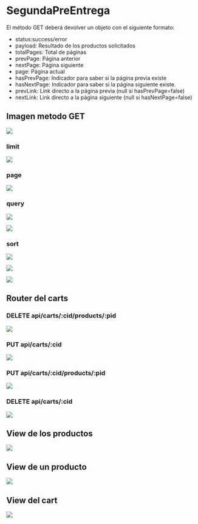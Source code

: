 # SegundaPreEntrega

El método GET deberá devolver un objeto con el siguiente formato:
  
* status:success/error  
* payload: Resultado de los productos solicitados  
* totalPages: Total de páginas  
* prevPage: Página anterior  
* nextPage: Página siguiente  
* page: Página actual  
* hasPrevPage: Indicador para saber si la página previa existe  
* hasNextPage: Indicador para saber si la página siguiente existe.  
* prevLink: Link directo a la página previa (null si hasPrevPage=false)  
* nextLink: Link directo a la página siguiente (null si hasNextPage=false)  

## Imagen metodo GET
![](https://github.com/mirrowia/SegundaPreEntrega/blob/main/imgs/get.png)

### limit
![](https://github.com/mirrowia/SegundaPreEntrega/blob/main/imgs/limit.png)

### page
![](https://github.com/mirrowia/SegundaPreEntrega/blob/main/imgs/page.png)

### query
![](https://github.com/mirrowia/SegundaPreEntrega/blob/main/imgs/category.png)

![](https://github.com/mirrowia/SegundaPreEntrega/blob/main/imgs/stock.png)

### sort
![](https://github.com/mirrowia/SegundaPreEntrega/blob/main/imgs/unsorted.png)

![](https://github.com/mirrowia/SegundaPreEntrega/blob/main/imgs/sorted1.png)

![](https://github.com/mirrowia/SegundaPreEntrega/blob/main/imgs/sorted-1.png)

## Router del carts

### DELETE api/carts/:cid/products/:pid 
![](https://github.com/mirrowia/SegundaPreEntrega/blob/main/imgs/deletecartproduct.png)

### PUT api/carts/:cid
![](https://github.com/mirrowia/SegundaPreEntrega/blob/main/imgs/putcartproduct.png)

### PUT api/carts/:cid/products/:pid
![](https://github.com/mirrowia/SegundaPreEntrega/blob/main/imgs/cartupdatequantity.png)

###  DELETE api/carts/:cid
![](https://github.com/mirrowia/SegundaPreEntrega/blob/main/imgs/emptycart.png)

## View de los productos
![](https://github.com/mirrowia/SegundaPreEntrega/blob/main/imgs/productlist.png)

## View de un producto
![](https://github.com/mirrowia/SegundaPreEntrega/blob/main/imgs/product.png)

## View del cart
![](https://github.com/mirrowia/SegundaPreEntrega/blob/main/imgs/cart.png)


